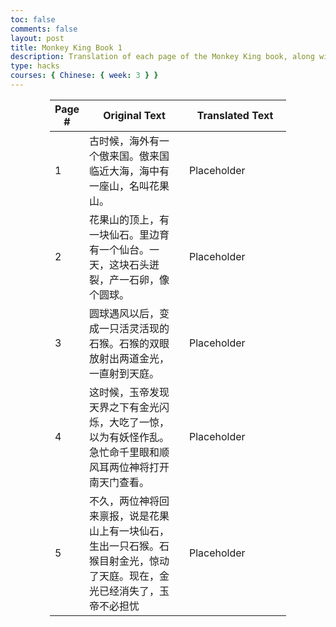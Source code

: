 ```yaml
---
toc: false
comments: false
layout: post
title: Monkey King Book 1
description: Translation of each page of the Monkey King book, along with a table describing the meaning of each word
type: hacks
courses: { Chinese: { week: 3 } }
---
```

<script>
    $("#md_demo").DataTable();
</script>
<head>
    <!-- load jQuery and DataTables output style and scripts -->
    <link rel="stylesheet" type="text/css" href="https://cdn.datatables.net/1.13.4/css/jquery.dataTables.min.css">
    <script type="text/javascript" language="javascript" src="https://code.jquery.com/jquery-3.6.0.min.js"></script>
    <script>var define = null;</script>
    <script type="text/javascript" language="javascript" src="https://cdn.datatables.net/1.13.4/js/jquery.dataTables.min.js"></script>
</head>
<style>
    table.center {
        margin-right: auto;
        margin-left: auto;
    }
</style>

<table style="width:75%" class="center">
    <thead>
    <tr style="height:50px">
        <th style="width:10%">Page #</th>
        <th style="width:45%">Original Text</th>
        <th style="width:45%">Translated Text</th>
    </tr>
    </thead>
    <tbody>
    <tr>
        <td>1</td>
        <td>古时候，海外有一个傲来国。傲来国临近大海，海中有一座山，名叫花果山。</td>
        <td>Placeholder</td>
    </tr>
    <tr>
        <td>2</td>
        <td>花果山的顶上，有一块仙石。里边育有一个仙台。一天，这块石头迸裂，产一石卵，像个圆球。</td>
        <td>Placeholder</td>
    </tr>
    <tr>
        <td>3</td>
        <td>圆球遇风以后，变成一只活灵活现的石猴。石猴的双眼放射出两道金光，一直射到天庭。</td>
        <td>Placeholder</td>
    </tr>
    <tr>
        <td>4</td>
        <td>这时候，玉帝发现天界之下有金光闪烁，大吃了一惊，以为有妖怪作乱。急忙命千里眼和顺风耳两位神将打开南天门查看。</td>
        <td>Placeholder</td>
    </tr>
    <tr>
        <td>5</td>
        <td>不久，两位神将回来禀报，说是花果山上有一块仙石，生出一只石猴。石猴目射金光，惊动了天庭。现在，金光已经消失了，玉帝不必担忧</td>
        <td>Placeholder</td>
    </tr>
    </tbody>
</table>
